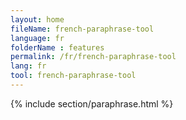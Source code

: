 ```yaml
---
layout: home
fileName: french-paraphrase-tool
language: fr
folderName : features
permalink: /fr/french-paraphrase-tool
lang: fr
tool: french-paraphrase-tool
---
```

{% include section/paraphrase.html %}